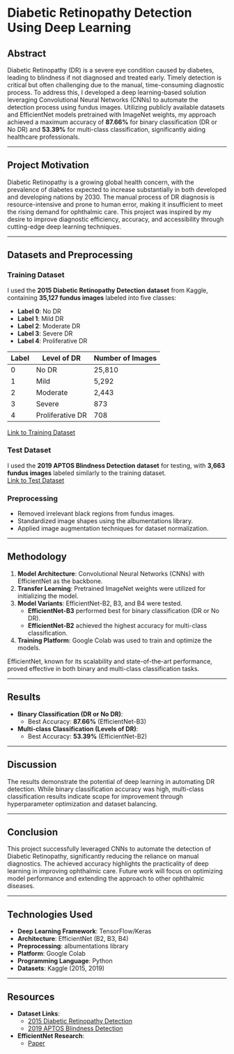 # Diabetic Retinopathy Detection Using Deep Learning

## Abstract
Diabetic Retinopathy (DR) is a severe eye condition caused by diabetes, leading to blindness if not diagnosed and treated early. Timely detection is critical but often challenging due to the manual, time-consuming diagnostic process. To address this, I developed a deep learning-based solution leveraging Convolutional Neural Networks (CNNs) to automate the detection process using fundus images. Utilizing publicly available datasets and EfficientNet models pretrained with ImageNet weights, my approach achieved a maximum accuracy of **87.66%** for binary classification (DR or No DR) and **53.39%** for multi-class classification, significantly aiding healthcare professionals.

---

## Project Motivation
Diabetic Retinopathy is a growing global health concern, with the prevalence of diabetes expected to increase substantially in both developed and developing nations by 2030. The manual process of DR diagnosis is resource-intensive and prone to human error, making it insufficient to meet the rising demand for ophthalmic care. This project was inspired by my desire to improve diagnostic efficiency, accuracy, and accessibility through cutting-edge deep learning techniques.

---

## Datasets and Preprocessing

### Training Dataset
I used the **2015 Diabetic Retinopathy Detection dataset** from Kaggle, containing **35,127 fundus images** labeled into five classes:  
- **Label 0**: No DR  
- **Label 1**: Mild DR  
- **Label 2**: Moderate DR  
- **Label 3**: Severe DR  
- **Label 4**: Proliferative DR  

| Label | Level of DR           | Number of Images |
|-------|------------------------|------------------|
| 0     | No DR                 | 25,810           |
| 1     | Mild                  | 5,292            |
| 2     | Moderate              | 2,443            |
| 3     | Severe                | 873              |
| 4     | Proliferative DR      | 708              |

[Link to Training Dataset](https://www.kaggle.com/competitions/diabetic-retinopathy-detection/data)

### Test Dataset
I used the **2019 APTOS Blindness Detection dataset** for testing, with **3,663 fundus images** labeled similarly to the training dataset.  
[Link to Test Dataset](https://www.kaggle.com/competitions/aptos2019-blindness-detection/)

### Preprocessing
- Removed irrelevant black regions from fundus images.
- Standardized image shapes using the albumentations library.
- Applied image augmentation techniques for dataset normalization.

---

## Methodology
1. **Model Architecture**: Convolutional Neural Networks (CNNs) with EfficientNet as the backbone.
2. **Transfer Learning**: Pretrained ImageNet weights were utilized for initializing the model.
3. **Model Variants**: EfficientNet-B2, B3, and B4 were tested.  
   - **EfficientNet-B3** performed best for binary classification (DR or No DR).  
   - **EfficientNet-B2** achieved the highest accuracy for multi-class classification.
4. **Training Platform**: Google Colab was used to train and optimize the models.

EfficientNet, known for its scalability and state-of-the-art performance, proved effective in both binary and multi-class classification tasks.

---

## Results
- **Binary Classification (DR or No DR)**:  
  - Best Accuracy: **87.66%** (EfficientNet-B3)
- **Multi-class Classification (Levels of DR)**:  
  - Best Accuracy: **53.39%** (EfficientNet-B2)

---

## Discussion
The results demonstrate the potential of deep learning in automating DR detection. While binary classification accuracy was high, multi-class classification results indicate scope for improvement through hyperparameter optimization and dataset balancing.

---

## Conclusion
This project successfully leveraged CNNs to automate the detection of Diabetic Retinopathy, significantly reducing the reliance on manual diagnostics. The achieved accuracy highlights the practicality of deep learning in improving ophthalmic care. Future work will focus on optimizing model performance and extending the approach to other ophthalmic diseases.

---

## Technologies Used
- **Deep Learning Framework**: TensorFlow/Keras
- **Architecture**: EfficientNet (B2, B3, B4)
- **Preprocessing**: albumentations library
- **Platform**: Google Colab
- **Programming Language**: Python
- **Datasets**: Kaggle (2015, 2019)

---

## Resources
- **Dataset Links**:  
  - [2015 Diabetic Retinopathy Detection](https://www.kaggle.com/competitions/diabetic-retinopathy-detection/data)  
  - [2019 APTOS Blindness Detection](https://www.kaggle.com/competitions/aptos2019-blindness-detection/)  
- **EfficientNet Research**:  
  - [Paper](https://arxiv.org/abs/1905.11946)  
